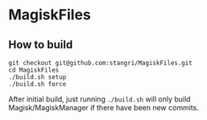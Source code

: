 # MagiskFiles

## How to build
```
git checkout git@github.com:stangri/MagiskFiles.git
cd MagiskFiles
./build.sh setup
./build.sh force
```
After initial build, just running ```./build.sh``` will only build Magisk/MagiskManager if there have been new commits.
